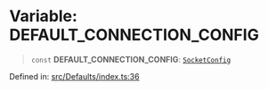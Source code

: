 # Variable: DEFAULT\_CONNECTION\_CONFIG

> `const` **DEFAULT\_CONNECTION\_CONFIG**: [`SocketConfig`](../type-aliases/SocketConfig.md)

Defined in: [src/Defaults/index.ts:36](https://github.com/Fokusdotid/bail/blob/0fe6346a5ff68a74eb71890335c982b44e2da604/src/Defaults/index.ts#L36)
